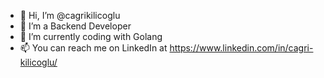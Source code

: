 - 👋 Hi, I’m @cagrikilicoglu
- 👀 I’m a Backend Developer
- 🌱 I’m currently coding with Golang
- 📫 You can reach me on LinkedIn at https://www.linkedin.com/in/cagri-kilicoglu/

<!---
cagrikilicoglu/cagrikilicoglu is a ✨ special ✨ repository because its `README.md` (this file) appears on your GitHub profile.
You can click the Preview link to take a look at your changes.
--->
